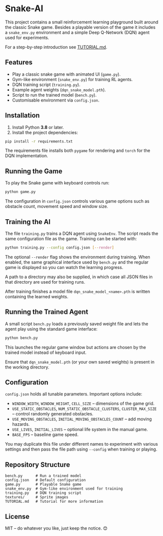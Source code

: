 # Snake-AI

This project contains a small reinforcement learning playground built around the
classic Snake game.  Besides a playable version of the game it includes a
`snake_env.py` environment and a simple Deep Q-Network (DQN) agent used for
experiments.

For a step-by-step introduction see [TUTORIAL.md](TUTORIAL.md).

## Features

- Play a classic snake game with animated UI (`game.py`).
- Gym-like environment (`snake_env.py`) for training RL agents.
- DQN training script (`training.py`).
- Example agent weights (`dqn_snake_model.pth`).
- Script to run the trained model (`bench.py`).
- Customisable environment via `config.json`.

## Installation

1. Install Python **3.8** or later.
2. Install the project dependencies:

```bash
pip install -r requirements.txt
```

The requirements file installs both `pygame` for rendering and `torch` for the DQN implementation.

## Running the Game

To play the Snake game with keyboard controls run:

```bash
python game.py
```

The configuration in `config.json` controls various game options such as obstacle count, movement speed and window size.

## Training the AI

The file `training.py` trains a DQN agent using `SnakeEnv`. The script reads the same configuration file as the game. Training can be started with:

```bash
python training.py --config config.json [--render]
```
The optional `--render` flag shows the environment during training. When enabled, the same graphical interface used by `bench.py` and the regular game is displayed so you can watch the learning progress.

A path to a directory may also be supplied, in which case all JSON files in that directory are used for training runs.

After training finishes a model file `dqn_snake_model_<name>.pth` is written containing the learned weights.

## Running the Trained Agent

A small script `bench.py` loads a previously saved weight file and lets the agent play using the standard game interface:

```bash
python bench.py
```

This launches the regular game window but actions are chosen by the trained model
instead of keyboard input.

Ensure that `dqn_snake_model.pth` (or your own saved weights) is present in the working directory.

## Configuration

`config.json` holds all tunable parameters. Important options include:

- `WINDOW_WIDTH`, `WINDOW_HEIGHT`, `CELL_SIZE` – dimensions of the game grid.
- `USE_STATIC_OBSTACLES`, `NUM_STATIC_OBSTACLE_CLUSTERS`, `CLUSTER_MAX_SIZE` – control randomly generated obstacles.
- `USE_MOVING_OBSTACLES`, `INITIAL_MOVING_OBSTACLES_COUNT` – add moving hazards.
- `USE_LIVES`, `INITIAL_LIVES` – optional life system in the manual game.
- `BASE_FPS` – baseline game speed.

You may duplicate this file under different names to experiment with various settings and then pass the file path using `--config` when training or playing.

## Repository Structure

```
bench.py      # Run a trained model
config.json   # Default configuration
game.py       # Playable Snake game
snake_env.py  # Gym-like environment used for training
training.py   # DQN training script
textures/     # Sprite images
TUTORIAL.md   # Tutorial for more information
```

## License

MIT – do whatever you like, just keep the notice. 😊

